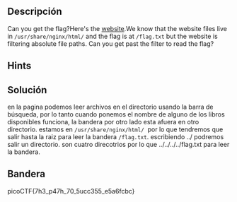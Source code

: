 ## Descripción 

Can you get the flag?Here's the [website](http://saturn.picoctf.net:55287/).We know that the website files live in `/usr/share/nginx/html/` and the flag is at `/flag.txt` but the website is filtering absolute file paths. Can you get past the filter to read the flag?
## Hints



## Solución

en la pagina podemos leer archivos en el directorio usando la barra de búsqueda, por lo tanto cuando ponemos el nombre de alguno de los libros disponibles funciona, la bandera por otro lado esta  afuera en otro directorio.  estamos en `/usr/share/nginx/html/`  por lo que tendremos que salir hasta la raiz para leer la bandera `/flag.txt`. 
escribiendo ../ podremos salir un directorio. son cuatro direcotrios por lo que ../../../../flag.txt   para leer la bandera. 

## Bandera

picoCTF{7h3_p47h_70_5ucc355_e5a6fcbc}

